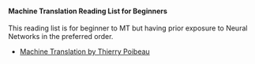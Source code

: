 #### Machine Translation Reading List for Beginners
This reading list is for beginner to MT but having prior exposure to Neural Networks in the preferred order.
* [Machine Translation by Thierry Poibeau](https://www.amazon.com/Machine-Translation-Press-Essential-Knowledge/dp/0262534215)
